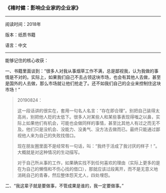 ### 《褚时健：影响企业家的企业家》

---

阅读时间：2018年

版本：纸质书籍

语言：中文

---

能够记住的核心收获：

一、书籍里面谈到：“很多人对我从事烟草工作不满，总是鄙视我，认为我做的事情是不对的。实际上，如果我们自己不去占领这块市场，也会有其他人去做，甚至是国外的人去做，那么市场就让他们抢走了。还不如我们自己的企业来控制住这块市场！”

> 20190824：
>
> 这一段话讲的很实在，套用一句名人名言：“存在即合理”。别把自己装得太高尚，别把他人贬的太低下。很多人对某些人和某些事表现得嗤之以鼻，实际上如果他们有机会，可能也会做同样的事情，甚至比其他人有过之而无不及。他们只是没机会、没能力、没勇气、没方法去做而已。最终只能通过鄙视他人来为自己的失败找借口。
>
> 现在朋友圈里面不是经常有一句话，叫：“我终于活成了我讨厌的样子！”。大概就是对这种情况的生动描写。
>
> 对于自己所从事的工作，如果确实找不到任何喜欢的理由（实际上更多的是在为自己的懒惰和不伤心找的借口），那就应该过段离开，而不是无意义地消耗自己的青春，然后整体怨天尤人，四处埋怨。

二、“我这辈子就是要做事，不管成果是谁的，我一定要做事。”

